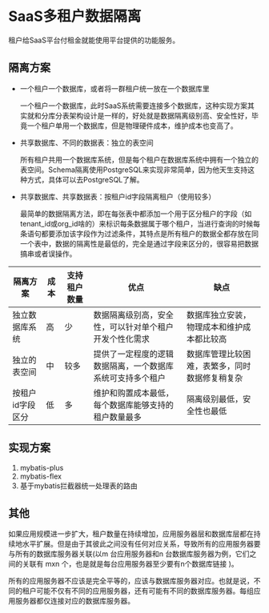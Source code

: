 # SaaS多租户数据隔离

租户给SaaS平台付租金就能使用平台提供的功能服务。

## 隔离方案

- 一个租户一个数据库，或者将一群租户统一放在一个数据库里

  一个租户一个数据库，此时SaaS系统需要连接多个数据库，这种实现方案其实就和分库分表架构设计是一样的，好处就是数据隔离级别高、安全性好，毕竟一个租户单用一个数据库，但是物理硬件成本，维护成本也变高了。

- 共享数据库、不同的数据表：独立的表空间

  所有租户共用一个数据库系统，但是每个租户在数据库系统中拥有一个独立的表空间。Schema隔离使用PostgreSQL来实现非常简单，因为他天生支持这种方式，具体可以去PostgreSQL了解。

- 共享数据库、共享数据表：按租户id字段隔离租户（使用较多）

  最简单的数据隔离方法，即在每张表中都添加一个用于区分租户的字段（如tenant_id或org_id啥的）来标识每条数据属于哪个租户，当进行查询的时候每条语句都要添加该字段作为过滤条件，其特点是所有租户的数据全都存放在同一个表中，数据的隔离性是最低的，完全是通过字段来区分的，很容易把数据搞串或者误操作。

| 隔离方案         | 成本 | 支持租户数量 | 优点                                                       | 缺点                                           |
| ---------------- | ---- | ------------ | ---------------------------------------------------------- | ---------------------------------------------- |
| 独立数据库系统   | 高   | 少           | 数据隔离级别高，安全性，可以针对单个租户开发个性化需求     | 数据库独立安装，物理成本和维护成本都比较高     |
| 独立的表空间     | 中   | 较多         | 提供了一定程度的逻辑数据隔离，一个数据库系统可支持多个租户 | 数据库管理比较困难，表繁多，同时数据修复稍复杂 |
| 按租户id字段区分 | 低   | 多           | 维护和购置成本最低，每个数据库能够支持的租户数量最多       | 隔离级别最低，安全性也最低                     |

## 实现方案

1. mybatis-plus
2. mybatis-flex
3. 基于mybatis拦截器统一处理表的路由

## 其他

如果应用规模进一步扩大，租户数量在持续增加，应用服务器层和数据库层都在持续地水平扩展。但是由于其彼此之间没有任何对应关系，导致所有的应用服务器要与所有的数据库服务器关联(以m 台应用服务器和n 台数据库服务器为例，它们之间的关联有 mxn 个，也是就是每台应用服务器至少要有n个数据库链接 )。

所有的应用服务器不应该是完全平等的，应该与数据库服务器对应。也就是说，不同的租户可能不仅有不同的应用服务器，还有可能有不同的数据库服务器。每组应用服务器都仅连接对应的数据库服务器。